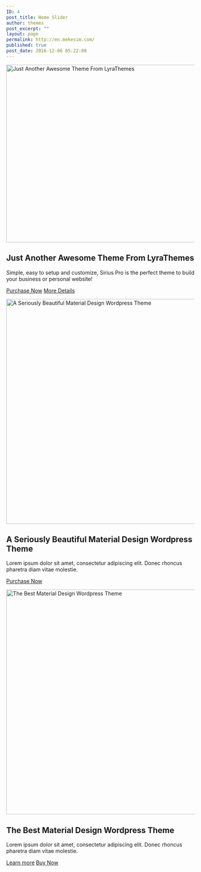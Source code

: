 ```yaml
---
ID: 4
post_title: Home Slider
author: themes
post_excerpt: ""
layout: page
permalink: http://en.mekesim.com/
published: true
post_date: 2016-12-06 05:22:08
---
```

<section id="frontpage-slider" class="carousel slide" data-ride="carousel" data-interval="7500">
<div class="carousel-inner">
<div class="item active"><img class="carousel-image" src="http://en.mekesim.com/wp-content/uploads/2017/03/slide1.jpg?zoom=1.25&amp;fit=1920%2C600" alt="Just Another Awesome Theme From LyraThemes" width="1519" height="474" />
<div class="carousel-caption">
<div class="container">
<div class="carousel-caption-inner">
<h2 class="carousel-title">Just Another Awesome Theme From LyraThemes</h2>
<p class="carousel-description">Simple, easy to setup and customize, Sirius Pro is the perfect theme to build your business or personal website!</p>
<p class="carousel-buttons"><a class="btn btn-blue" href="#">Purchase Now</a> <a class="btn btn-blue alt" href="#">More Details</a></p>

</div>
</div>
</div>
</div>
<div class="item"><img class="carousel-image" src="http://en.mekesim.com/wp-content/uploads/2017/03/slide2.jpg?zoom=1.25&amp;fit=1920%2C600" alt="A Seriously Beautiful Material Design Wordpress Theme" width="1920" height="600" />
<div class="carousel-caption">
<div class="container">
<div class="carousel-caption-inner">
<h2 class="carousel-title">A Seriously Beautiful Material Design Wordpress Theme</h2>
<p class="carousel-description">Lorem ipsum dolor sit amet, consectetur adipiscing elit. Donec rhoncus pharetra diam vitae molestie.</p>
<p class="carousel-buttons"><a class="btn btn-blue" href="#">Purchase Now</a></p>

</div>
</div>
</div>
</div>
<div class="item"><img class="carousel-image" src="http://en.mekesim.com/wp-content/uploads/2017/03/slide3.jpg?zoom=1.25&amp;fit=1920%2C600" alt="The Best Material Design Wordpress Theme" width="1920" height="600" />
<div class="carousel-caption">
<div class="container">
<div class="carousel-caption-inner">
<h2 class="carousel-title">The Best Material Design Wordpress Theme</h2>
<p class="carousel-description">Lorem ipsum dolor sit amet, consectetur adipiscing elit. Donec rhoncus pharetra diam vitae molestie.</p>
<p class="carousel-buttons"><a class="btn btn-blue" href="#">Learn more</a> <a class="btn btn-blue alt" href="#">Buy Now</a></p>

</div>
</div>
</div>
</div>
</div>
</section>